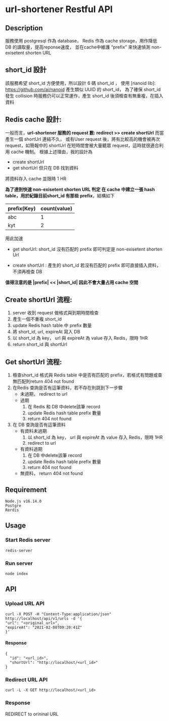 # url-shortener Restful API

## Description

服務使用 postgresql 作為 database， Redis 作為 cache storage，用作降低 DB 的讀取量，提高reponse速度， 並在cache中維護 “prefix” 來快速偵測 non-exisetent shorten URL

## short_id 設計
該服務希望 short_id 方便使用，所以設計 6 碼 short_id ，
使用 [nanoid lib]: https://github.com/ai/nanoid 產生類似 UUID 的 short_id，
為了確保 short_id 發生 collision 時服務仍可以正常運作，產生 short_id 後須檢查有無重複，在插入資料

## Redis cache 設計:
一般而言，**url-shortener 服務的 request 數: redirect  >>  create shortUrl**
而當產生一個 shortUrl 連結不久， 或有User request 後，將有比較高的機會被再次 request，如簡報中的 shortUrl 在短時間會被大量聽眾 request，這時就很適合利用 cache 機制。
根據上述理由，我的設計為
* create shortUrl
* get shortUrl 但只在 DB 找到資料

將資料存入 cache 並限時 1 HR

**為了達到快速 non-exisetent shorten URL 判定
在 cache 中建立一張 hash table，用於紀錄目前short_id 有那些 prefix**，結構如下

|prefix(Key)  |count(value)  |
|------|------|
|abc| 1|
|kyt|2|

用此加速
* get shorUrl:
  short_id 沒有匹配的 prefix 即可判定是 non-exisetent shorten Url

* create shortUrl :
    產生的 short_id 若沒有匹配的 prefix 即可直接插入資料，不須再檢查 DB

**值得注意的是 |prefix| << |short_id| 因此不會大量占用 cache 空間**

## Create shortUrl 流程:

1. server 收到 request 做格式與到期時間檢查
2. 產生一個不重複 short_id
3. update Redis hash table 中 prefix 數量
4. 將 short_id, url, expireAt 寫入 DB
5. 以 short_id 為 key， url 與 expireAt 為 value 存入 Redis，限時 1HR
6. return short_id 與 shortUrl

## Get shortUrl 流程:
1. 檢查short_id 格式與 Redis table 中是否有匹配的 prefix，若格式有問題或查無匹配則return 404 not found
2. 在Redis 查詢是否有這筆資料，若不存在則跳到下一步驟
    * 未過期， redirect to url
    * 過期
        1. 在 Redis 和 DB 中delete該筆 record
        2. update Redis hash table prefix 數量
        3. return 404 not found
3. 在 DB 查詢是否有這筆資料
    * 有資料未過期 
        1. 以 short_id 為 key， url 與 expireAt 為 value 存入 Redis，限時 1HR
        2. redirect to url
    * 有資料過期
        1. 在 DB 中delete該筆 record
        2. update Redis hash table prefix 數量
        3. return 404 not found
    * 無資料， return 404 not found
## Requirement

```
Node.js v16.14.0
Postgre
Rerdis
```

## Usage

### Start Redis server

```
redis-server
```
### Run server

```
node index
```

## API
### Upload URL API

```
curl -X POST -H "Content-Type:application/json" http://localhost/api/v1/urls -d '{
"url": "<original_url>",
"expireAt": "2021-02-08T09:20:41Z"
}'
```

#### Response

```
{
  "id": "<url_id>",
  "shortUrl": "http://localhost/<url_id>"
}
```

### Redirect URL API

```
curl -L -X GET http://localhost/<url_id>
```
### Response
REDIRECT to orininal URL
